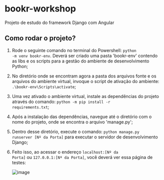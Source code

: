 # bookr-workshop
Projeto de estudo do framework Django com Angular

## Como rodar o projeto?

1. Rode o seguinte comando no terminal do Powershell: <code>python -m venv bookr-env</code>. Deverá ser criado uma pasta 'bookr-env' contendo as libs e os scripts para a gestão do ambiente de desenvolvimento Python;
2. No diretório onde se encontram agora a pasta dos arquivos fonte e os arquivos do ambiente virtual, invoque o script de ativação do ambiente: <code>.\bookr-env\Scripts\activate</code>;
3. Uma vez ativado o ambiente virtual, instale as dependências do projeto através do comando: <code>python -m pip install -r requirements.txt</code>;
4. Após a instalação das dependências, navegue até o diretório com o nome do projeto, onde se encontra o arquivo 'manage.py';
5. Dentro desse diretório, execute o comando: <code>python manage.py runserver [Nº da Porta]</code> para executar o servidor de desenvolvimento Django;
6. Feito isso, ao acessar o endereço <code>localhost:[Nº da Porta]</code> ou <code>127.0.0.1:[Nº da Porta]</code>, você deverá ver essa página de testes:
   
   ![image](https://github.com/MauroFausto/bookr-workshop/assets/89610280/e679863e-f6c9-4638-9838-343085a7ec54)
